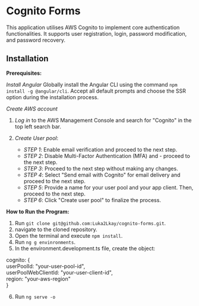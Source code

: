 # Cognito Forms

This application utilises AWS Cognito to implement core authentication functionalities. It supports user registration, login, password modification, and password recovery.

## Installation

**Prerequisites:**

_Install Angular_
Globally install the Angular CLI using the command `npm install -g @angular/cli`. Accept all default prompts and choose the SSR option during the installation process.

_Create AWS account_

1. _Log in_ to the AWS Management Console and search for "Cognito" in the top left search bar.

2. _Create User pool_:
   - _STEP 1_: Enable email verification and proceed to the next step.
   - _STEP 2_: Disable Multi-Factor Authentication (MFA) and - proceed to the next step.
   - _STEP 3_: Proceed to the next step without making any changes.
   - _STEP 4_: Select "Send email with Cognito" for email delivery and proceed to the next step.
   - _STEP 5_: Provide a name for your user pool and your app client. Then, proceed to the next step.
   - _STEP 6_: Click "Create user pool" to finalize the process.

**How to Run the Program:**

1. Run `git clone git@github.com:Luka2Lkay/cognito-forms.git`.
2. navigate to the cloned repository.
3. Open the terminal and execute `npm install`.
4. Run `ng g envinronments`.
5. In the environment.development.ts file, create the object: 

 <p>cognito: {</br>
     userPoolId: "your-user-pool-id",</br>
     userPoolWebClientId: "your-user-client-id",</br>
     region: "your-aws-region"</br>
}</p>

6. Run `ng serve -o`
